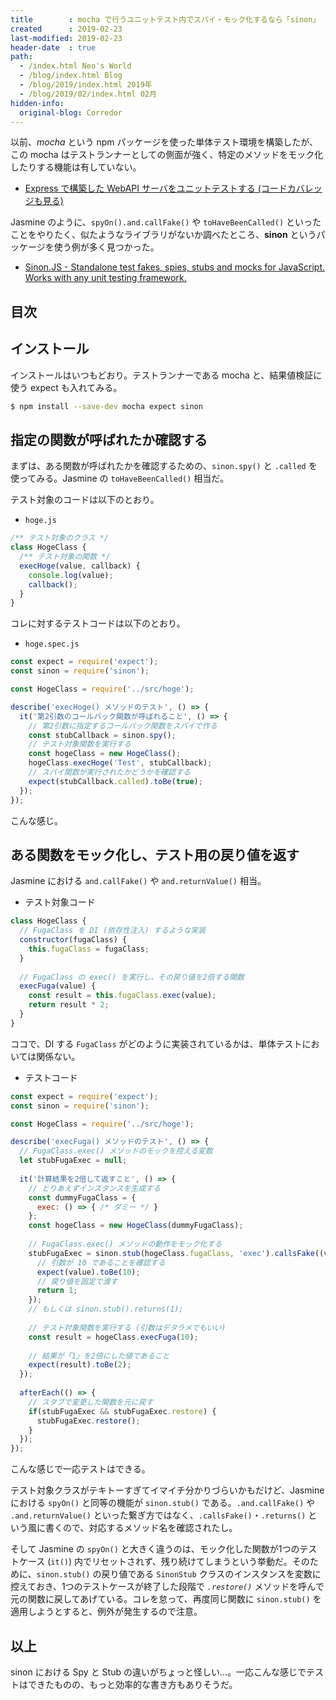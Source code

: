 ```yaml
---
title        : mocha で行うユニットテスト内でスパイ・モック化するなら「sinon」
created      : 2019-02-23
last-modified: 2019-02-23
header-date  : true
path:
  - /index.html Neo's World
  - /blog/index.html Blog
  - /blog/2019/index.html 2019年
  - /blog/2019/02/index.html 02月
hidden-info:
  original-blog: Corredor
---
```


以前、*mocha* という npm パッケージを使った単体テスト環境を構築したが、この mocha はテストランナーとしての側面が強く、特定のメソッドをモック化したりする機能は有していない。

- [Express で構築した WebAPI サーバをユニットテストする (コードカバレッジも見る)](/blog/2019/02/07-01.html)

Jasmine のように、`spyOn().and.callFake()` や `toHaveBeenCalled()` といったことをやりたく、似たようなライブラリがないか調べたところ、**sinon** というパッケージを使う例が多く見つかった。

- [Sinon.JS - Standalone test fakes, spies, stubs and mocks for JavaScript. Works with any unit testing framework.](https://sinonjs.org/)

## 目次

## インストール

インストールはいつもどおり。テストランナーである mocha と、結果値検証に使う expect も入れてみる。

```bash
$ npm install --save-dev mocha expect sinon
```

## 指定の関数が呼ばれたか確認する

まずは、ある関数が呼ばれたかを確認するための、`sinon.spy()` と `.called` を使ってみる。Jasmine の `toHaveBeenCalled()` 相当だ。

テスト対象のコードは以下のとおり。

- `hoge.js`

```javascript
/** テスト対象のクラス */
class HogeClass {
  /** テスト対象の関数 */
  execHoge(value, callback) {
    console.log(value);
    callback();
  }
}
```

コレに対するテストコードは以下のとおり。

- `hoge.spec.js`

```javascript
const expect = require('expect');
const sinon = require('sinon');

const HogeClass = require('../src/hoge');

describe('execHoge() メソッドのテスト', () => {
  it('第2引数のコールバック関数が呼ばれること', () => {
    // 第2引数に指定するコールバック関数をスパイで作る
    const stubCallback = sinon.spy();
    // テスト対象関数を実行する
    const hogeClass = new HogeClass();
    hogeClass.execHoge('Test', stubCallback);
    // スパイ関数が実行されたかどうかを確認する
    expect(stubCallback.called).toBe(true);
  });
});
```

こんな感じ。

## ある関数をモック化し、テスト用の戻り値を返す

Jasmine における `and.callFake()` や `and.returnValue()` 相当。

- テスト対象コード

```javascript
class HogeClass {
  // FugaClass を DI (依存性注入) するような実装
  constructor(fugaClass) {
    this.fugaClass = fugaClass;
  }
  
  // FugaClass の exec() を実行し、その戻り値を2倍する関数
  execFuga(value) {
    const result = this.fugaClass.exec(value);
    return result * 2;
  }
}
```

ココで、DI する `FugaClass` がどのように実装されているかは、単体テストにおいては関係ない。

- テストコード

```javascript
const expect = require('expect');
const sinon = require('sinon');

const HogeClass = require('../src/hoge');

describe('execFuga() メソッドのテスト', () => {
  // FugaClass.exec() メソッドのモックを控える変数
  let stubFugaExec = null;
  
  it('計算結果を2倍して返すこと', () => {
    // とりあえずインスタンスを生成する
    const dummyFugaClass = {
      exec: () => { /* ダミー */ }
    };
    const hogeClass = new HogeClass(dummyFugaClass);
    
    // FugaClass.exec() メソッドの動作をモック化する
    stubFugaExec = sinon.stub(hogeClass.fugaClass, 'exec').callsFake((value) => {
      // 引数が 10 であることを確認する
      expect(value).toBe(10);
      // 戻り値を固定で渡す
      return 1;
    });
    // もしくは sinon.stub().returns(1);
    
    // テスト対象関数を実行する (引数はデタラメでもいい)
    const result = hogeClass.execFuga(10);
    
    // 結果が「1」を2倍にした値であること
    expect(result).toBe(2);
  });
  
  afterEach(() => {
    // スタブで変更した関数を元に戻す
    if(stubFugaExec && stubFugaExec.restore) {
      stubFugaExec.restore();
    }
  });
});
```

こんな感じで一応テストはできる。

テスト対象クラスがテキトーすぎてイマイチ分かりづらいかもだけど、Jasmine における `spyOn()` と同等の機能が `sinon.stub()` である。`.and.callFake()` や `.and.returnValue()` といった繋ぎ方ではなく、`.callsFake()`・`.returns()` という風に書くので、対応するメソッド名を確認されたし。

そして Jasmine の `spyOn()` と大きく違うのは、モック化した関数が1つのテストケース (`it()`) 内でリセットされず、残り続けてしまうという挙動だ。そのために、`sinon.stub()` の戻り値である `SinonStub` クラスのインスタンスを変数に控えておき、1つのテストケースが終了した段階で *`.restore()`* メソッドを呼んで元の関数に戻してあげている。コレを怠って、再度同じ関数に `sinon.stub()` を適用しようとすると、例外が発生するので注意。

## 以上

sinon における Spy と Stub の違いがちょっと怪しい…。一応こんな感じでテストはできたものの、もっと効率的な書き方もありそうだ。
